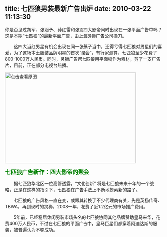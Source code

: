 title: 七匹狼男装最新广告出炉
date: 2010-03-22 11:13:30
---

<p>
	你是否见过胡军、张涵予、孙红雷和张震四大影帝同时出现在一张平面广告中吗？这是本期&ldquo;七匹狼&rdquo;的最新平面广告，由上海灵狮广告公司操刀。</p>
<p>
	　　这四大当红男星有机会出现在同一张稿子当中，还得亏得七匹狼对男星们的喜爱，为了这场本土服装品牌明星的首次&ldquo;聚会&rdquo;，有行家测算，七匹狼至少花费了800-1000万人民币。同时，灵狮广告帮七匹狼用平面稿作为素材，剪了一支广告片，目前，正在部分电视台热播。</p>
<p>
	<a href="width/upload/201003/5c8fd64fba430166cc9232a55ef26d79-20100321221456.jpg" id="file:" target="_blank"><img border="0" height="292" src="width/upload/201003/5c8fd64fba430166cc9232a55ef26d79-20100321221456.jpg" title="点击查看原图" width="420" /></a></p>
<p>
	<span style="color: #008000"><strong><span style="font-size: 18px">七匹狼广告新作：四大影帝的聚会</span></strong></span></p>
<p>
	　　据七匹狼华北区一位高管透露，&ldquo;文化创新&rdquo; 将是七匹狼未来十年的一个战略，正是在这样的指引下，七匹狼在广告手法上不断地摸索新的路子。</p>
<p>
	　　七匹狼的广告风格一直在变，或跟其转换了不少代理商有关，先是英扬传奇、TBWA，再到现时的灵狮，2008一年，花费了近1.2亿元的市场推广费用。</p>
<p>
	　　5年前，已经稳居休闲男装市场头名的七匹狼协同其他品牌赞助皇马来华，花费400万人民币，不过在七匹狼的平面广告中，皇马巨星们都穿着阿迪达斯的服装，被普遍认为不够成功。</p>